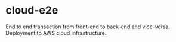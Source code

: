 # cloud-e2e
End to end transaction from front-end to back-end and vice-versa.
Deployment to AWS cloud infrastructure.

